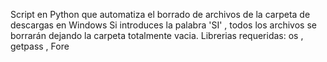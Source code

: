Script en Python que automatiza el borrado de archivos de la carpeta de descargas en Windows
Si introduces la palabra 'SI' , todos los archivos se borrarán dejando la carpeta totalmente vacia.
Librerias requeridas: os , getpass , Fore
